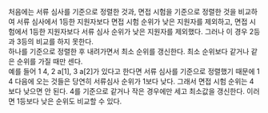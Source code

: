 처음에는 서류 심사를 기준으로 정렬한 것과, 면접 시험을 기준으로 정렬한 것을 비교하여 서류 심사에서 1등한 지원자보다 면접 시험 순위가 낮은 지원자를 제외하고, 면접 시험에서 1등한 지원자보다 서류 심사 순위가 낮은 지원자를 제외했다. 그러나 이 경우 2등과 3등의 비교를 하지 못한다.   
하나를 기준으로 정렬한 후 내려가면서 최소 순위를 갱신한다. 최소 순위보다 같거나 같은 순위를 가질 때만 센다.   
예를 들어 1 4, 2 a[1], 3 a[2]가 있다고 한다면 서류 심사를 기준으로 정렬했기 때문에 1 4 다음에 오는 것들은 당연히 서류심사 순위가 1보다 낮다. 그래서 면접 시험 순위는 4보다 낮으면 안 된다. 4를 기준으로 같거나 작은 경우에만 세고 최소값을 갱신한다. 이러면 1등보다 낮은 순위도 비교할 수 있다.